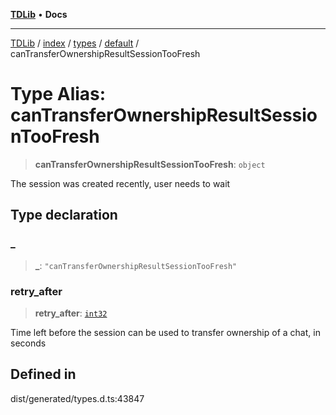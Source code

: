 [**TDLib**](../../../../../../README.md) • **Docs**

***

[TDLib](../../../../../../modules.md) / [index](../../../../../README.md) / [types](../../../README.md) / [default](../README.md) / canTransferOwnershipResultSessionTooFresh

# Type Alias: canTransferOwnershipResultSessionTooFresh

> **canTransferOwnershipResultSessionTooFresh**: `object`

The session was created recently, user needs to wait

## Type declaration

### \_

> **\_**: `"canTransferOwnershipResultSessionTooFresh"`

### retry\_after

> **retry\_after**: [`int32`](int32-1.md)

Time left before the session can be used to transfer ownership of a chat, in seconds

## Defined in

dist/generated/types.d.ts:43847
